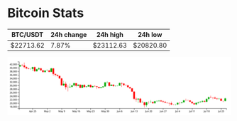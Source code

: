# Bitcoin Stats

BTC/USDT|24h change|24h high|24h low|
|---|---|---|---|
|$22713.62|7.87%|$23112.63|$20820.80|

<img src="./chart.svg">
